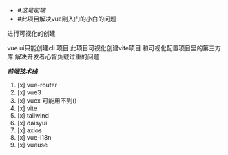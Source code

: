 * _#这是前端_
* #此项目解决vue刚入门的小白的问题

进行可视化的创建

vue ui只能创建cli 项目 此项目可视化创建vite项目
和可视化配置项目里的第三方库
解决开发者心智负载过重的问题

_**前端技术栈**_
1. [x] vue-router
2. [x] vue3
3. [x] vuex  可能用不到()
4. [x] vite
5. [x] tailwind
6. [x] daisyui
7. [x] axios
8. [x] vue-i18n
9. [x] vueuse

